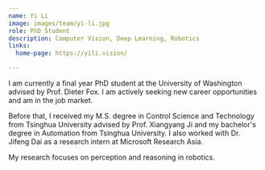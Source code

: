 ```yaml
---
name: Yi Li
image: images/team/yi-li.jpg
role: PhD Student
description: Computer Vision, Deep Learning, Robotics
links:
  home-page: https://yili.vision/

---
```


I am currently a final year PhD student at the University of Washington advised by Prof. Dieter Fox. I am actively seeking new career opportunities and am in the job market.

Before that, I received my M.S. degree in Control Science and Technology from Tsinghua University advised by Prof. Xiangyang Ji and my bachelor's degree in Automation from Tsinghua University. I also worked with Dr. Jifeng Dai as a research intern at Microsoft Research Asia.

My research focuses on perception and reasoning in robotics.

